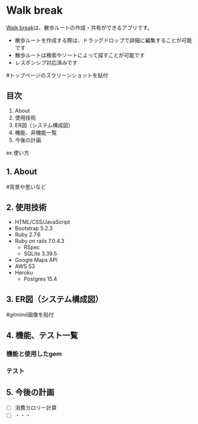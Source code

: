 # Walk break
[Walk break](https://walkbreak-11323cd54fcf.herokuapp.com/)は、散歩ルートの作成・共有ができるアプリです。<br>

- 散歩ルートを作成する際は、ドラッグドロップで詳細に編集することが可能です
- 散歩ルートは検索やソートによって探すことが可能です
- レスポンシブ対応済みです

#トップページのスクリーンショットを貼付

## 目次
1. About
2. 使用技術
3. ER図（システム構成図）
4. 機能、非機能一覧
5. 今後の計画

ex.使い方

## 1. About
#背景や思いなど

## 2. 使用技術
- HTML/CSS/JavaScript
- Bootstrap 5.2.3
- Ruby 2.7.6
- Ruby on rails 7.0.4.3
  - RSpec
  - SQLite 3.39.5
- Google Maps API
- AWS S3
- Heroku
  - Postgres 15.4

## 3. ER図（システム構成図）
#gitmind画像を貼付

## 4. 機能、テスト一覧
### 機能と使用したgem

### テスト

## 5. 今後の計画
- [ ] 消費カロリー計算
- [ ] ・・・
